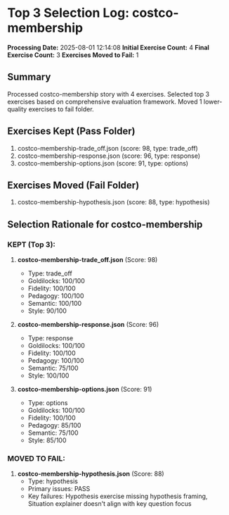 # Top 3 Selection Log: costco-membership

**Processing Date:** 2025-08-01 12:14:08
**Initial Exercise Count:** 4
**Final Exercise Count:** 3
**Exercises Moved to Fail:** 1

## Summary

Processed costco-membership story with 4 exercises.
Selected top 3 exercises based on comprehensive evaluation framework.
Moved 1 lower-quality exercises to fail folder.

## Exercises Kept (Pass Folder)

1. costco-membership-trade_off.json (score: 98, type: trade_off)
2. costco-membership-response.json (score: 96, type: response)
3. costco-membership-options.json (score: 91, type: options)

## Exercises Moved (Fail Folder)

1. costco-membership-hypothesis.json (score: 88, type: hypothesis)

## Selection Rationale for costco-membership

### KEPT (Top 3):
1. **costco-membership-trade_off.json** (Score: 98)
   - Type: trade_off
   - Goldilocks: 100/100
   - Fidelity: 100/100
   - Pedagogy: 100/100
   - Semantic: 100/100
   - Style: 90/100

2. **costco-membership-response.json** (Score: 96)
   - Type: response
   - Goldilocks: 100/100
   - Fidelity: 100/100
   - Pedagogy: 100/100
   - Semantic: 75/100
   - Style: 100/100

3. **costco-membership-options.json** (Score: 91)
   - Type: options
   - Goldilocks: 100/100
   - Fidelity: 100/100
   - Pedagogy: 85/100
   - Semantic: 75/100
   - Style: 85/100

### MOVED TO FAIL:
1. **costco-membership-hypothesis.json** (Score: 88)
   - Type: hypothesis
   - Primary issues: PASS
   - Key failures: Hypothesis exercise missing hypothesis framing, Situation explainer doesn't align with key question focus

